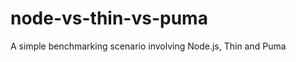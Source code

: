 node-vs-thin-vs-puma
====================

A simple benchmarking scenario involving Node.js, Thin and Puma
